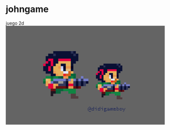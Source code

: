 # johngame
juego 2d 
![](https://github.com/rodrigovera424/johngame/blob/main/Jojo%20Jungle%20Pack%20v4.0/GIFs/jamesjohnrunandgun_showtime.gif)
